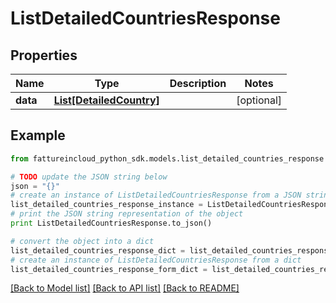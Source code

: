 # ListDetailedCountriesResponse


## Properties

Name | Type | Description | Notes
------------ | ------------- | ------------- | -------------
**data** | [**List[DetailedCountry]**](DetailedCountry.md) |  | [optional] 

## Example

```python
from fattureincloud_python_sdk.models.list_detailed_countries_response import ListDetailedCountriesResponse

# TODO update the JSON string below
json = "{}"
# create an instance of ListDetailedCountriesResponse from a JSON string
list_detailed_countries_response_instance = ListDetailedCountriesResponse.from_json(json)
# print the JSON string representation of the object
print ListDetailedCountriesResponse.to_json()

# convert the object into a dict
list_detailed_countries_response_dict = list_detailed_countries_response_instance.to_dict()
# create an instance of ListDetailedCountriesResponse from a dict
list_detailed_countries_response_form_dict = list_detailed_countries_response.from_dict(list_detailed_countries_response_dict)
```
[[Back to Model list]](../README.md#documentation-for-models) [[Back to API list]](../README.md#documentation-for-api-endpoints) [[Back to README]](../README.md)


